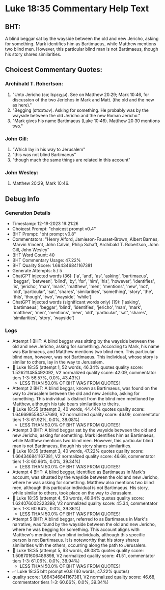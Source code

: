 # Luke 18:35 Commentary Help Text

## BHT:
A blind beggar sat by the wayside between the old and new Jericho, asking for something. Mark identifies him as Bartimaeus, while Matthew mentions two blind men. However, this particular blind man is not Bartimaeus, though his story shares similarities.

## Choicest Commentary Quotes:
### Archibald T. Robertson:
1. "Unto Jericho (εις Ιερειχω). See on Matthew 20:29; Mark 10:46, for discussion of the two Jerichos in Mark and Matt. (the old and the new as here)." 
2. "Begging (επαιτων). Asking for something. He probably was by the wayside between the old Jericho and the new Roman Jericho."
3. "Mark gives his name Bartimaeus (Luke 10:46). Matthew 20:30 mentions two."

### John Gill:
1. "Which lay in his way to Jerusalem"
2. "this was not blind Bartimaeus"
3. "though much the same things are related in this account"

### John Wesley:
1.  Matthew 20:29; Mark 10:46.



## Debug Info
### Generation Details
- Timestamp: 12-19-2023 16:21:26
- Choicest Prompt: "choicest prompt v0.4"
- BHT Prompt: "bht prompt v0.8"
- Commentators: "Henry Alford, Jamieson-Fausset-Brown, Albert Barnes, Marvin Vincent, John Calvin, Philip Schaff, Archibald T. Robertson, John Gill, John Wesley"
- BHT Word Count: 40
- BHT Commentary Usage: 47.22%
- BHT Quality Score: 1.664346841167381
- Generate Attempts: 5 / 5
- ChatGPT injected words (36):
	['a', 'and', 'as', 'asking', 'bartimaeus', 'beggar', 'between', 'blind', 'by', 'for', 'him', 'his', 'however', 'identifies', 'is', 'jericho', 'man', 'mark', 'matthew', 'men', 'mentions', 'new', 'not', 'old', 'particular', 'sat', 'shares', 'similarities', 'something', 'story', 'the', 'this', 'though', 'two', 'wayside', 'while']
- ChatGPT injected words (significant words only) (19):
	['asking', 'bartimaeus', 'beggar', 'blind', 'identifies', 'jericho', 'man', 'mark', 'matthew', 'men', 'mentions', 'new', 'old', 'particular', 'sat', 'shares', 'similarities', 'story', 'wayside']

### Logs
- Attempt 1 BHT: A blind beggar was sitting by the wayside between the old and new Jericho, asking for something. According to Mark, his name was Bartimaeus, and Matthew mentions two blind men. This particular blind man, however, was not Bartimaeus. This individual, whose story is similar to others, lay in the way to Jerusalem.
- 🔄 Luke 18:35 (attempt 1, 52 words, 46.34% quotes quality score: 1.526211485492092, V2 normalized quality score: 42.09, commentator tiers 1-3: 56.57%, 0.0%, 43.43%) 
	- LESS THAN 50.0% OF BHT WAS FROM QUOTES!
- Attempt 2 BHT: A blind beggar, known as Bartimaeus, was found on the way to Jerusalem between the old and new Jericho, asking for something. This individual is distinct from the blind men mentioned by Matthew, although his tale bears similarities to theirs.
- 🔄 Luke 18:35 (attempt 2, 40 words, 44.44% quotes quality score: 1.6466995584757693, V2 normalized quality score: 46.09, commentator tiers 1-3: 61.92%, 0.0%, 38.08%) 
	- LESS THAN 50.0% OF BHT WAS FROM QUOTES!
- Attempt 3 BHT: A blind beggar sat by the wayside between the old and new Jericho, asking for something. Mark identifies him as Bartimaeus, while Matthew mentions two blind men. However, this particular blind man is not Bartimaeus, though his story shares similarities.
- 🔄 Luke 18:35 (attempt 3, 40 words, 47.22% quotes quality score: 1.664346841167381, V2 normalized quality score: 46.68, commentator tiers 1-3: 60.66%, 0.0%, 39.34%) 
	- LESS THAN 50.0% OF BHT WAS FROM QUOTES!
- Attempt 4 BHT: A blind beggar, identified as Bartimaeus in Mark's account, was situated by the wayside between the old and new Jericho, where he was asking for something. Matthew also mentions two blind men, although this particular individual is not Bartimaeus. His story, while similar to others, took place on the way to Jerusalem.
- 🔄 Luke 18:35 (attempt 4, 53 words, 48.94% quotes quality score: 1.624076002323398, V2 normalized quality score: 45.34, commentator tiers 1-3: 60.64%, 0.0%, 39.36%) 
	- LESS THAN 50.0% OF BHT WAS FROM QUOTES!
- Attempt 5 BHT: A blind beggar, referred to as Bartimaeus in Mark's narrative, was found by the wayside between the old and new Jericho, where he was begging for something. This account aligns with Matthew's mention of two blind individuals, although this specific person is not Bartimaeus. It is noteworthy that his story shares similarities with the others, occurring along the path to Jerusalem.
- 🔄 Luke 18:35 (attempt 5, 63 words, 48.08% quotes quality score: 1.508701606489898, V2 normalized quality score: 41.51, commentator tiers 1-3: 61.06%, 0.0%, 38.94%) 
	- LESS THAN 50.0% OF BHT WAS FROM QUOTES!
- ✅ Luke 18:35 bht prompt v0.8 (40 words, 47.22% quotes)
- quality score: 1.664346841167381, V2 normalized quality score: 46.68, commentator tiers 1-3: 60.66%, 0.0%, 39.34%)